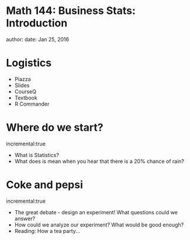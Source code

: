 Math 144: Business Stats: Introduction
========================================================
author: 
date: Jan 25, 2016

Logistics
===
* Piazza
* Slides
* CourseQ
* Textbook
* R Commander

Where do we start?
===
incremental:true

* What is Statistics?
* What does is mean when you hear that there is a 20% chance of rain?

Coke and pepsi
===
incremental:true

* The great debate - design an experiment! What questions could we answer?
* How could we analyze our experiment? What would be good enough?
* Reading: How a tea party...
